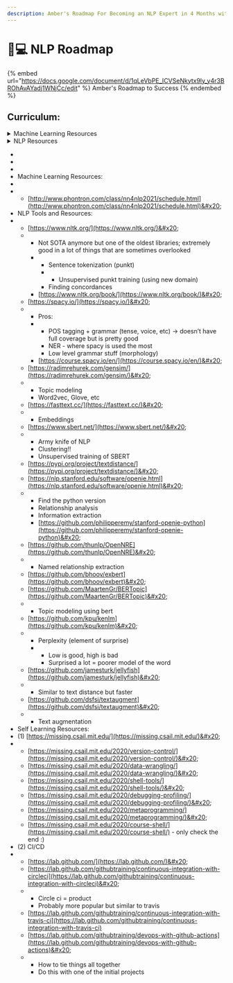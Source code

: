 ```yaml
---
description: Amber's Roadmap For Becoming an NLP Expert in 4 Months with Suhas
---
```


# 👩💻 NLP Roadmap

{% embed url="https://docs.google.com/document/d/1qLeVbPE_ICVSeNkytx9ly_y4r3BROhAvAYadj1WNjCc/edit" %}
Amber's Roadmap to Success
{% endembed %}

## Curriculum:&#x20;

<details>

<summary>Machine Learning Resources</summary>

* [https://deep-learning-drizzle.github.io/](https://deep-learning-drizzle.github.io/)&#x20;
* Neural Networks for Machine Learning
* Hugo Larochelle, Université de Sherbrooke
* Yann LeCun and Alfredo Canziani, NYU
* Pieter Abbeel, Sergey Karayev, UC Berkeley
* Machine Learning with Graphs (Jure Leskovec, Stanford)&#x20;
* Deep Learning and Reinforcement Learning Summer School (Lots of Legends, AMII, Edmonton, Canada)&#x20;

</details>

<details>

<summary>NLP Resources</summary>

* NLP ([http://www.phontron.com/class/nn4nlp2021/](http://www.phontron.com/class/nn4nlp2021/))&#x20;
* NLTK&#x20;
* SpaCy
* Gensim&#x20;
* FastText
*

</details>

*
*
*
* Machine Learning Resources:
*
*
  * [http://www.phontron.com/class/nn4nlp2021/schedule.html](http://www.phontron.com/class/nn4nlp2021/schedule.html)&#x20;
* NLP Tools and Resources:&#x20;
*
  * [https://www.nltk.org/](https://www.nltk.org/)&#x20;
  *
    * Not SOTA anymore but one of the oldest libraries; extremely good in a lot of things that are sometimes overlooked
    *
      * Sentence tokenization (punkt)&#x20;
      *
        * Unsupervised punkt training (using new domain)&#x20;
      * Finding concordances&#x20;
    * [https://www.nltk.org/book/](https://www.nltk.org/book/)&#x20;
  * [https://spacy.io/](https://spacy.io/)&#x20;
  *
    * Pros:&#x20;
    *
      * POS tagging + grammar (tense, voice, etc) → doesn’t have full coverage but is pretty good&#x20;
      * NER - where spacy is used the most&#x20;
      * Low level grammar stuff (morphology)&#x20;
    * [https://course.spacy.io/en/](https://course.spacy.io/en/)&#x20;
  * [https://radimrehurek.com/gensim/](https://radimrehurek.com/gensim/)&#x20;
  *
    * Topic modeling&#x20;
    * Word2vec, Glove, etc
  * [https://fasttext.cc/](https://fasttext.cc/)&#x20;
  *
    * Embeddings&#x20;
  * [https://www.sbert.net/](https://www.sbert.net/)&#x20;
  *
    * Army knife of NLP&#x20;
    * Clustering!!&#x20;
    * Unsupervised training of SBERT
  * [https://pypi.org/project/textdistance/](https://pypi.org/project/textdistance/)&#x20;
  * [https://nlp.stanford.edu/software/openie.html](https://nlp.stanford.edu/software/openie.html)&#x20;
  *
    * Find the python version
    * Relationship analysis&#x20;
    * Information extraction
    * [https://github.com/philipperemy/stanford-openie-python](https://github.com/philipperemy/stanford-openie-python)&#x20;
  * [https://github.com/thunlp/OpenNRE](https://github.com/thunlp/OpenNRE)&#x20;
  *
    * Named relationship extraction&#x20;
  * [https://github.com/bhoov/exbert](https://github.com/bhoov/exbert)&#x20;
  * [https://github.com/MaartenGr/BERTopic](https://github.com/MaartenGr/BERTopic)&#x20;
  *
    * Topic modeling using bert&#x20;
  * [https://github.com/kpu/kenlm](https://github.com/kpu/kenlm)&#x20;
  *
    * Perplexity (element of surprise)&#x20;
    *
      * Low is good, high is bad
      * Surprised a lot = poorer model of the word&#x20;
  * [https://github.com/jamesturk/jellyfish](https://github.com/jamesturk/jellyfish)&#x20;
  *
    * Similar to text distance but faster&#x20;
  * [https://github.com/dsfsi/textaugment](https://github.com/dsfsi/textaugment)&#x20;
  *
    * Text augmentation&#x20;
* Self Learning Resources:&#x20;
* (1) [https://missing.csail.mit.edu/](https://missing.csail.mit.edu/)&#x20;
*
  * [https://missing.csail.mit.edu/2020/version-control/](https://missing.csail.mit.edu/2020/version-control/)&#x20;
  * [https://missing.csail.mit.edu/2020/data-wrangling/](https://missing.csail.mit.edu/2020/data-wrangling/)&#x20;
  * [https://missing.csail.mit.edu/2020/shell-tools/](https://missing.csail.mit.edu/2020/shell-tools/)&#x20;
  * [https://missing.csail.mit.edu/2020/debugging-profiling/](https://missing.csail.mit.edu/2020/debugging-profiling/)&#x20;
  * [https://missing.csail.mit.edu/2020/metaprogramming/](https://missing.csail.mit.edu/2020/metaprogramming/)&#x20;
  * [https://missing.csail.mit.edu/2020/course-shell/](https://missing.csail.mit.edu/2020/course-shell/) - only check the end :) &#x20;
* (2) CI/CD
*
  * [https://lab.github.com/](https://lab.github.com/)&#x20;
  * [https://lab.github.com/githubtraining/continuous-integration-with-circleci](https://lab.github.com/githubtraining/continuous-integration-with-circleci)&#x20;
  *
    * Circle ci = product&#x20;
    * Probably more popular but similar to travis&#x20;
  * [https://lab.github.com/githubtraining/continuous-integration-with-travis-ci](https://lab.github.com/githubtraining/continuous-integration-with-travis-ci)
  * [https://lab.github.com/githubtraining/devops-with-github-actions](https://lab.github.com/githubtraining/devops-with-github-actions)&#x20;
  *
    * How to tie things all together
    * Do this with one of the initial projects&#x20;
